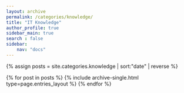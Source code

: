 ```yaml
---
layout: archive
permalink: /categories/knowledge/
title: "IT Knowledge"
author_profile: true
sidebar_main: true
search : false
sidebar:
    nav: "docs"
---
```

{% assign posts = site.categories.knowledge | sort:"date" | reverse %}

{% for post in posts %} {% include archive-single.html type=page.entries_layout %} {% endfor %}
